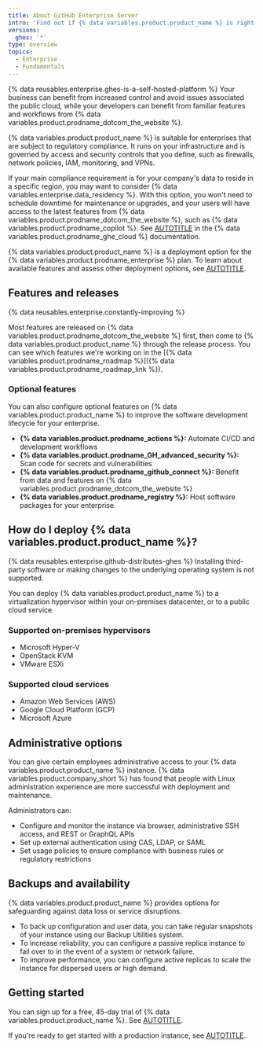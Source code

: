```yaml
---
title: About GitHub Enterprise Server
intro: 'Find out if {% data variables.product.product_name %} is right for your business.'
versions:
  ghes: '*'
type: overview
topics:
  - Enterprise
  - Fundamentals
---
```


{% data reusables.enterprise.ghes-is-a-self-hosted-platform %} Your business can benefit from increased control and avoid issues associated the public cloud, while your developers can benefit from familiar features and workflows from {% data variables.product.prodname_dotcom_the_website %}.

{% data variables.product.product_name %} is suitable for enterprises that are subject to regulatory compliance. It runs on your infrastructure and is governed by access and security controls that you define, such as firewalls, network policies, IAM, monitoring, and VPNs.

If your main compliance requirement is for your company's data to reside in a specific region, you may want to consider {% data variables.enterprise.data_residency %}. With this option, you won't need to schedule downtime for maintenance or upgrades, and your users will have access to the latest features from {% data variables.product.prodname_dotcom_the_website %}, such as {% data variables.product.prodname_copilot %}. See [AUTOTITLE](/enterprise-cloud@latest/admin/data-residency/about-github-enterprise-cloud-with-data-residency) in the {% data variables.product.prodname_ghe_cloud %} documentation.

{% data variables.product.product_name %} is a deployment option for the {% data variables.product.prodname_enterprise %} plan. To learn about available features and assess other deployment options, see [AUTOTITLE](/admin/overview/about-github-for-enterprises).

## Features and releases

{% data reusables.enterprise.constantly-improving %}

Most features are released on {% data variables.product.prodname_dotcom_the_website %} first, then come to {% data variables.product.product_name %} through the release process. You can see which features we're working on in the [{% data variables.product.prodname_roadmap %}]({% data variables.product.prodname_roadmap_link %}).

### Optional features

You can also configure optional features on {% data variables.product.product_name %} to improve the software development lifecycle for your enterprise.

* **{% data variables.product.prodname_actions %}:** Automate CI/CD and development workflows
* **{% data variables.product.prodname_GH_advanced_security %}:** Scan code for secrets and vulnerabilities
* **{% data variables.product.prodname_github_connect %}:** Benefit from data and features on {% data variables.product.prodname_dotcom_the_website %}
* **{% data variables.product.prodname_registry %}:** Host software packages for your enterprise

## How do I deploy {% data variables.product.product_name %}?

{% data reusables.enterprise.github-distributes-ghes %} Installing third-party software or making changes to the underlying operating system is not supported.

You can deploy {% data variables.product.product_name %} to a virtualization hypervisor within your on-premises datacenter, or to a public cloud service.

### Supported on-premises hypervisors

* Microsoft Hyper-V
* OpenStack KVM
* VMware ESXi

### Supported cloud services

* Amazon Web Services (AWS)
* Google Cloud Platform (GCP)
* Microsoft Azure

## Administrative options

You can give certain employees administrative access to your {% data variables.product.product_name %} instance. {% data variables.product.company_short %} has found that people with Linux administration experience are more successful with deployment and maintenance.

Administrators can:

* Configure and monitor the instance via browser, administrative SSH access, and REST or GraphQL APIs
* Set up external authentication using CAS, LDAP, or SAML
* Set usage policies to ensure compliance with business rules or regulatory restrictions

## Backups and availability

{% data variables.product.product_name %} provides options for safeguarding against data loss or service disruptions.

* To back up configuration and user data, you can take regular snapshots of your instance using our Backup Utilities system.
* To increase reliability, you can configure a passive replica instance to fail over to in the event of a system or network failure.
* To improve performance, you can configure active replicas to scale the instance for dispersed users or high demand.

## Getting started

You can sign up for a free, 45-day trial of {% data variables.product.product_name %}. See [AUTOTITLE](/admin/overview/setting-up-a-trial-of-github-enterprise-server).

If you're ready to get started with a production instance, see [AUTOTITLE](/get-started/onboarding/getting-started-with-github-enterprise-server).
